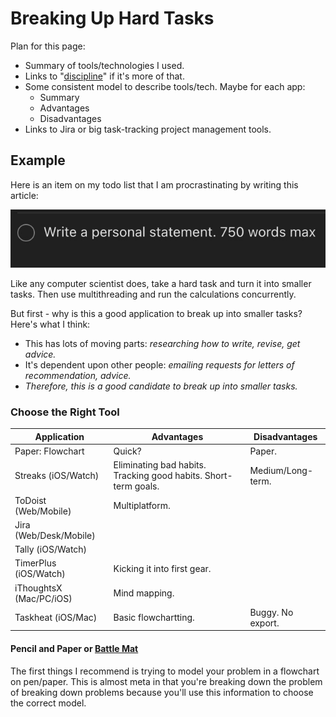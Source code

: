 # Breaking Up Hard Tasks

Plan for this page:

* Summary of tools/technologies I used.
* Links to "[discipline](../principles-and-values/discipline.md)" if it's more of that.
* Some consistent model to describe tools/tech. Maybe for each app:
  * Summary
  * Advantages
  * Disadvantages
* Links to Jira or big task-tracking project management tools.

## Example

Here is an item on my todo list that I am procrastinating by writing this article:

![](<../.gitbook/assets/CleanShot 2021-12-27 at 00.57.10@2x.jpg>)

Like any computer scientist does, take a hard task and turn it into smaller tasks. Then use multithreading and run the calculations concurrently.

But first - why is this a good application to break up into smaller tasks? Here's what I think:

* This has lots of moving parts: _researching how to write, revise, get advice._
* It's dependent upon other people: _emailing requests for letters of recommendation, advice._
* _Therefore, this is a good candidate to break up into smaller tasks._

### Choose the Right Tool

| Application             | Advantages                                                      | Disadvantages     |
| ----------------------- | --------------------------------------------------------------- | ----------------- |
| Paper: Flowchart        | Quick?                                                          | Paper.            |
| Streaks (iOS/Watch)     | Eliminating bad habits. Tracking good habits. Short-term goals. | Medium/Long-term. |
| ToDoist (Web/Mobile)    | Multiplatform.                                                  |                   |
| Jira (Web/Desk/Mobile)  |                                                                 |                   |
| Tally (iOS/Watch)       |                                                                 |                   |
| TimerPlus (iOS/Watch)   | Kicking it into first gear.                                     |                   |
| iThoughtsX (Mac/PC/iOS) | Mind mapping.                                                   |                   |
| Taskheat (iOS/Mac)      | Basic flowchartting.                                            | Buggy. No export. |

#### Pencil and Paper or [Battle Mat](https://smile.amazon.com/Chessex-Role-Playing-Play-Mat/dp/B0015IQO2O/ref=sr\_1\_13?crid=J63SKGLNQUA\&keywords=Battle+Mat\&qid=1640585275\&sprefix=battle+mat%2Caps%2C1051\&sr=8-13)

The first things I recommend is trying to model your problem in a flowchart on pen/paper. This is almost meta in that you're breaking down the problem of breaking down problems because you'll use this information to choose the correct model.

